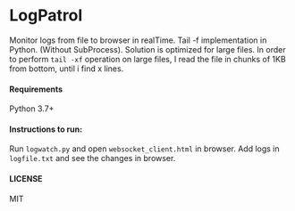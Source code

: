  # LogPatrol

Monitor logs from file to browser in realTime. Tail -f implementation in Python. (Without SubProcess). Solution is optimized for large files. In order to perform `tail -xf` operation on large files, I read the file in chunks of 1KB from bottom, until i find x lines.  

#### Requirements
Python 3.7+ 

#### Instructions to run:
Run `logwatch.py`  and open  `websocket_client.html` in browser. Add logs in `logfile.txt` and see the changes in browser.

#### LICENSE ##
MIT
